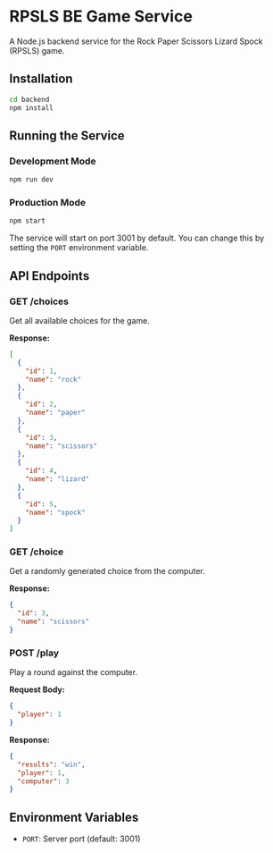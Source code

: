 # RPSLS BE Game Service

A Node.js backend service for the Rock Paper Scissors Lizard Spock (RPSLS) game.

## Installation

```bash
cd backend
npm install
```

## Running the Service

### Development Mode

```bash
npm run dev
```

### Production Mode

```bash
npm start
```

The service will start on port 3001 by default. You can change this by setting the `PORT` environment variable.

## API Endpoints

### GET /choices

Get all available choices for the game.

**Response:**

```json
[
  {
    "id": 1,
    "name": "rock"
  },
  {
    "id": 2,
    "name": "paper"
  },
  {
    "id": 3,
    "name": "scissors"
  },
  {
    "id": 4,
    "name": "lizard"
  },
  {
    "id": 5,
    "name": "spock"
  }
]
```

### GET /choice

Get a randomly generated choice from the computer.

**Response:**

```json
{
  "id": 3,
  "name": "scissors"
}
```

### POST /play

Play a round against the computer.

**Request Body:**

```json
{
  "player": 1
}
```

**Response:**

```json
{
  "results": "win",
  "player": 1,
  "computer": 3
}
```

## Environment Variables

- `PORT`: Server port (default: 3001)

